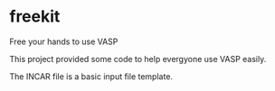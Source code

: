 # freekit
Free your hands to use VASP

This project provided some code to help evergyone use VASP easily.

The INCAR file is a basic input file template.